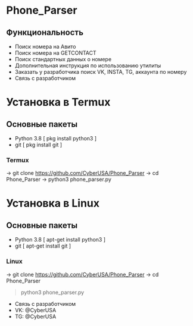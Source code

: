 # Phone_Parser
## Функциональность 
- Поиск номера на Авито
- Поиск номера на GETCONTACT
- Поиск стандартных данных о номере
- Дополнительная инструкция по использованию утилиты 
- Заказать у разработчика поиск VK, INSTA, TG, аккаунта по номеру
- Связь с разработчиком


# Установка в Termux
## Основные пакеты 
- Python 3.8 [ pkg install python3 ]
- git [ pkg install git ]
### Termux
-> git clone https://github.com/CyberUSA/Phone_Parser
-> cd Phone_Parser
-> python3 phone_parser.py


# Установка в Linux
## Основные пакеты 
- Python 3.8 [ apt-get install python3 ]
- git [ apt-get install git ]
### Linux

-> git clone https://github.com/CyberUSA/Phone_Parser
-> cd Phone_Parser
> python3 phone_parser.py



- Связь с разработчиком 
- VK: @CyberUSA
- TG: @CyberUSA
